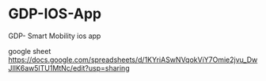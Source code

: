 # GDP-IOS-App
GDP- Smart Mobility ios app

google sheet  https://docs.google.com/spreadsheets/d/1KYriASwNVqokViY7Omie2jvu_DwJIlK6aw5lTU1MtNc/edit?usp=sharing
